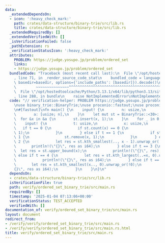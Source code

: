 ```yaml
---
data:
  _extendedDependsOn:
  - icon: ':heavy_check_mark:'
    path: crates/data-structure/binary-trie/src/lib.rs
    title: crates/data-structure/binary-trie/src/lib.rs
  _extendedRequiredBy: []
  _extendedVerifiedWith: []
  _isVerificationFailed: false
  _pathExtension: rs
  _verificationStatusIcon: ':heavy_check_mark:'
  attributes:
    PROBLEM: https://judge.yosupo.jp/problem/ordered_set
    links:
    - https://judge.yosupo.jp/problem/ordered_set
  bundledCode: "Traceback (most recent call last):\n  File \"/opt/hostedtoolcache/Python/3.13.1/x64/lib/python3.13/site-packages/onlinejudge_verify/documentation/build.py\"\
    , line 71, in _render_source_code_stat\n    bundled_code = language.bundle(stat.path,\
    \ basedir=basedir, options={'include_paths': [basedir]}).decode()\n          \
    \         ~~~~~~~~~~~~~~~^^^^^^^^^^^^^^^^^^^^^^^^^^^^^^^^^^^^^^^^^^^^^^^^^^^^^^^^^^^^^^^^^^\n\
    \  File \"/opt/hostedtoolcache/Python/3.13.1/x64/lib/python3.13/site-packages/onlinejudge_verify/languages/rust.py\"\
    , line 288, in bundle\n    raise NotImplementedError\nNotImplementedError\n"
  code: "// verification-helper: PROBLEM https://judge.yosupo.jp/problem/ordered_set\n\
    \nuse binary_trie::BinaryTrie;\nuse proconio::fastout;\nuse proconio::input;\n\
    \n#[fastout]\nfn main() {\n    input! {\n        n: usize,\n        q: usize,\n\
    \        a: [usize; n],\n    }\n    let mut st = BinaryTrie::<30>::new();\n  \
    \  for &x in &a {\n        st.insert(x, 1);\n    }\n    for _ in 0..q {\n    \
    \    input! {\n            t: usize,\n            x: usize,\n        }\n     \
    \   if t == 0 {\n            if st.count(x) == 0 {\n                st.insert(x,\
    \ 1);\n            }\n        } else if t == 1 {\n            if st.count(x) ==\
    \ 1 {\n                st.remove(x, 1);\n            }\n        } else if t ==\
    \ 2 {\n            let res = st.kth_smallest(.., x - 1).unwrap_or(!0);\n     \
    \       println!(\"{}\", res as i64);\n        } else if t == 3 {\n          \
    \  let res = st.upper_bound(x);\n            println!(\"{}\", res);\n        }\
    \ else if t == 4 {\n            let res = st.kth_largest(..=x, 0).unwrap_or(!0);\n\
    \            println!(\"{}\", res as i64);\n        } else if t == 5 {\n     \
    \       let res = st.kth_smallest(x.., 0).unwrap_or(!0);\n            println!(\"\
    {}\", res as i64);\n        }\n    }\n}\n"
  dependsOn:
  - crates/data-structure/binary-trie/src/lib.rs
  isVerificationFile: true
  path: verify/ordered_set_binary_trie/src/main.rs
  requiredBy: []
  timestamp: '2025-01-04 07:13:06+00:00'
  verificationStatus: TEST_ACCEPTED
  verifiedWith: []
documentation_of: verify/ordered_set_binary_trie/src/main.rs
layout: document
redirect_from:
- /verify/verify/ordered_set_binary_trie/src/main.rs
- /verify/verify/ordered_set_binary_trie/src/main.rs.html
title: verify/ordered_set_binary_trie/src/main.rs
---
```

